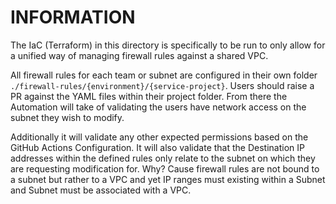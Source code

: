 # INFORMATION 

The IaC (Terraform) in this directory is specifically to be run to only allow for a unified way of managing firewall rules against a shared VPC. 

All firewall rules for each team or subnet are configured in their own folder ```./firewall-rules/{environment}/{service-project}```. Users should raise a PR against the YAML files within their project folder. From there the Automation will take of validating the users have network access on the subnet they wish to modify. 

Additionally it will validate any other expected permissions based on the GitHub Actions Configuration. It will also validate that the Destination IP addresses within the defined rules only relate to the subnet on which they are requesting modification for. Why? Cause firewall rules are not bound to a subnet but rather to a VPC and yet IP ranges must existing within a Subnet and Subnet must be associated with a VPC.

